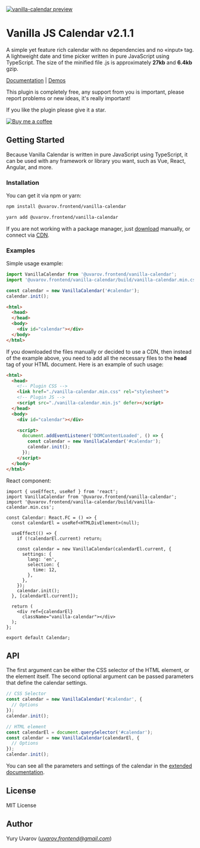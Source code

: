 [![vanilla-calendar preview](https://vanilla-calendar.frontend.uvarov.tech/screenshot.png)](https://vanilla-calendar.frontend.uvarov.tech/)
# Vanilla JS Calendar v2.1.1

A simple yet feature rich calendar with no dependencies and no «input» tag. A lightweight date and time picker written in pure JavaScript using TypeScript.
The size of the minified file .js is approximately **27kb** and **6.4kb** gzip.

[Documentation](https://vanilla-calendar.frontend.uvarov.tech/en/documentation/) | [Demos](https://vanilla-calendar.frontend.uvarov.tech/en/demos/)

This plugin is completely free, any support from you is important, please report problems or new ideas, it's really important!

If you like the plugin please give it a star.

[![Buy me a coffee][buymeacoffee-shield]][buymeacoffee]

## Getting Started

Because Vanilla Calendar is written in pure JavaScript using TypeScript, it can be used with any framework or library you want, such as Vue, React, Angular, and more.

### Installation

You can get it via npm or yarn:

```sh
npm install @uvarov.frontend/vanilla-calendar
```

```sh
yarn add @uvarov.frontend/vanilla-calendar
```

If you are not working with a package manager, just [download](https://vanilla-calendar.frontend.uvarov.tech/vanilla-calendar-v2.1.1.zip) manually, or connect via [CDN](https://cdn.jsdelivr.net/npm/@uvarov.frontend/vanilla-calendar@2.1.1/build/).

### Examples

Simple usage example:

```js
import VanillaCalendar from '@uvarov.frontend/vanilla-calendar';
import '@uvarov.frontend/vanilla-calendar/build/vanilla-calendar.min.css';

const calendar = new VanillaCalendar('#calendar');
calendar.init();
```

```html
<html>
  <head>
  </head>
  <body>
    <div id="calendar"></div>
  </body>
</html>
```

If you downloaded the files manually or decided to use a CDN, then instead of the example above, you need to add all the necessary files to the **head** tag of your HTML document. Here is an example of such usage:

```html
<html>
  <head>
    <!-- Plugin CSS -->
    <link href="./vanilla-calendar.min.css" rel="stylesheet">
    <!-- Plugin JS -->
    <script src="./vanilla-calendar.min.js" defer></script>
  </head>
  <body>
    <div id="calendar"></div>

    <script>
      document.addEventListener('DOMContentLoaded', () => {
        const calendar = new VanillaCalendar('#calendar');
        calendar.init();
      });
    </script>
  </body>
</html>
```

React component:

```tsx
import { useEffect, useRef } from 'react';
import VanillaCalendar from '@uvarov.frontend/vanilla-calendar';
import '@uvarov.frontend/vanilla-calendar/build/vanilla-calendar.min.css';

const Calendar: React.FC = () => {
  const calendarEl = useRef<HTMLDivElement>(null);

  useEffect(() => {
    if (!calendarEl.current) return;

    const calendar = new VanillaCalendar(calendarEl.current, {
      settings: {
        lang: 'en',
        selection: {
          time: 12,
        },
      },
    });
    calendar.init();
  }, [calendarEl.current]);

  return (
    <div ref={calendarEl}
      className="vanilla-calendar"></div>
  );
};

export default Calendar;
```

## API

The first argument can be either the CSS selector of the HTML element, or the element itself. The second optional argument can be passed parameters that define the calendar settings.

```js
// CSS Selector
const calendar = new VanillaCalendar('#calendar', {
  // Options
});
calendar.init();
```

```js
// HTML element
const calendarEl = document.querySelector('#calendar');
const calendar = new VanillaCalendar(calendarEl, {
  // Options
});
calendar.init();
```

You can see all the parameters and settings of the calendar in the [extended documentation](https://vanilla-calendar.frontend.uvarov.tech/en/documentation/).

## License

MIT License

## Author

Yury Uvarov (*uvarov.frontend@gmail.com*)

[buymeacoffee-shield]: https://www.buymeacoffee.com/assets/img/guidelines/download-assets-sm-2.svg
[buymeacoffee]: https://www.buymeacoffee.com/uvarov

